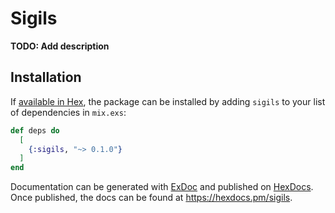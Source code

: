 # Sigils

**TODO: Add description**

## Installation

If [available in Hex](https://hex.pm/docs/publish), the package can be installed
by adding `sigils` to your list of dependencies in `mix.exs`:

```elixir
def deps do
  [
    {:sigils, "~> 0.1.0"}
  ]
end
```

Documentation can be generated with [ExDoc](https://github.com/elixir-lang/ex_doc)
and published on [HexDocs](https://hexdocs.pm). Once published, the docs can
be found at <https://hexdocs.pm/sigils>.

